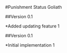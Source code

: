 #Punishment Status Goliath

##Version 0.1

*Added updating feature 1

##Version 0.1

*Initial implementation 1

